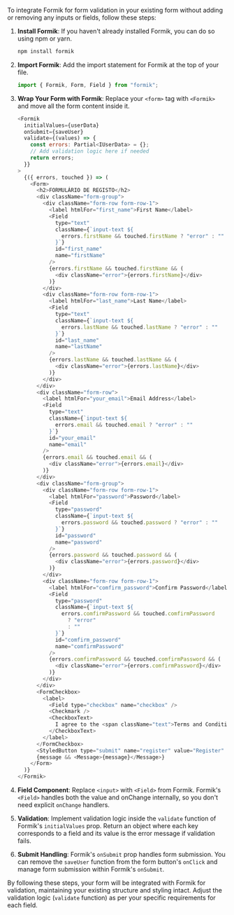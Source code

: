 To integrate Formik for form validation in your existing form without adding or removing any inputs or fields, follow these steps:

1. **Install Formik**: If you haven't already installed Formik, you can do so using npm or yarn.

   ```bash
   npm install formik
   ```

2. **Import Formik**: Add the import statement for Formik at the top of your file.

   ```javascript
   import { Formik, Form, Field } from "formik";
   ```

3. **Wrap Your Form with Formik**: Replace your `<form>` tag with `<Formik>` and move all the form content inside it.

   ```javascript
   <Formik
     initialValues={userData}
     onSubmit={saveUser}
     validate={(values) => {
       const errors: Partial<IUserData> = {};
       // Add validation logic here if needed
       return errors;
     }}
   >
     {({ errors, touched }) => (
       <Form>
         <h2>FORMULÁRIO DE REGISTO</h2>
         <div className="form-group">
           <div className="form-row form-row-1">
             <label htmlFor="first_name">First Name</label>
             <Field
               type="text"
               className={`input-text ${
                 errors.firstName && touched.firstName ? "error" : ""
               }`}
               id="first_name"
               name="firstName"
             />
             {errors.firstName && touched.firstName && (
               <div className="error">{errors.firstName}</div>
             )}
           </div>
           <div className="form-row form-row-1">
             <label htmlFor="last_name">Last Name</label>
             <Field
               type="text"
               className={`input-text ${
                 errors.lastName && touched.lastName ? "error" : ""
               }`}
               id="last_name"
               name="lastName"
             />
             {errors.lastName && touched.lastName && (
               <div className="error">{errors.lastName}</div>
             )}
           </div>
         </div>
         <div className="form-row">
           <label htmlFor="your_email">Email Address</label>
           <Field
             type="text"
             className={`input-text ${
               errors.email && touched.email ? "error" : ""
             }`}
             id="your_email"
             name="email"
           />
           {errors.email && touched.email && (
             <div className="error">{errors.email}</div>
           )}
         </div>
         <div className="form-group">
           <div className="form-row form-row-1">
             <label htmlFor="password">Password</label>
             <Field
               type="password"
               className={`input-text ${
                 errors.password && touched.password ? "error" : ""
               }`}
               id="password"
               name="password"
             />
             {errors.password && touched.password && (
               <div className="error">{errors.password}</div>
             )}
           </div>
           <div className="form-row form-row-1">
             <label htmlFor="comfirm_password">Confirm Password</label>
             <Field
               type="password"
               className={`input-text ${
                 errors.comfirmPassword && touched.comfirmPassword
                   ? "error"
                   : ""
               }`}
               id="comfirm_password"
               name="comfirmPassword"
             />
             {errors.comfirmPassword && touched.comfirmPassword && (
               <div className="error">{errors.comfirmPassword}</div>
             )}
           </div>
         </div>
         <FormCheckbox>
           <label>
             <Field type="checkbox" name="checkbox" />
             <Checkmark />
             <CheckboxText>
               I agree to the <span className="text">Terms and Conditions</span>
             </CheckboxText>
           </label>
         </FormCheckbox>
         <StyledButton type="submit" name="register" value="Register" />
         {message && <Message>{message}</Message>}
       </Form>
     )}
   </Formik>
   ```

4. **Field Component**: Replace `<input>` with `<Field>` from Formik. Formik's `<Field>` handles both the value and onChange internally, so you don't need explicit `onChange` handlers.

5. **Validation**: Implement validation logic inside the `validate` function of Formik's `initialValues` prop. Return an object where each key corresponds to a field and its value is the error message if validation fails.

6. **Submit Handling**: Formik's `onSubmit` prop handles form submission. You can remove the `saveUser` function from the form button's `onClick` and manage form submission within Formik's `onSubmit`.

By following these steps, your form will be integrated with Formik for validation, maintaining your existing structure and styling intact. Adjust the validation logic (`validate` function) as per your specific requirements for each field.
